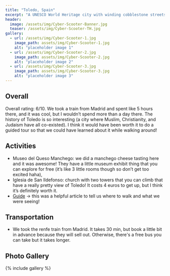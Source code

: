 ```yaml
---
title: "Toledo, Spain"
excerpt: "A UNESCO World Heritage city with winding cobblestone streets and lots of history."
header:
  image: /assets/img/Cyber-Scooter-Banner.jpg
  teaser: /assets/img/Cyber-Scooter-TH.jpg
gallery:
  - url: /assets/img/Cyber-Scooter-1.jpg
    image_path: assets/img/Cyber-Scooter-1.jpg
    alt: "placeholder image 1"
  - url: /assets/img/Cyber-Scooter-2.jpg
    image_path: assets/img/Cyber-Scooter-2.jpg
    alt: "placeholder image 2"
  - url: /assets/img/Cyber-Scooter-3.jpg
    image_path: assets/img/Cyber-Scooter-3.jpg
    alt: "placeholder image 3"
---
```


## Overall
Overall rating: 6/10. We took a train from Madrid and spent like 5 hours there, and it was cool, but I wouldn’t spend more than a day there. The history of Toledo is so interesting (a city where Muslim, Christianity, and Judaism have all co-existed). I think it would have been worth it to do a guided tour so that we could have learned about it while walking around! 

## Activities
* Museo del Queso Manchego: we did a manchego cheese tasting here and it was awesome! They have a little museum exhibit thing that you can explore for free (it’s like 3 little rooms though so don’t get too excited haha),
* Iglesia de San Ildefonso: church with two towers that you can climb that have a really pretty view of Toledo! It costs 4 euros to get up, but I think it’s definitely worth it. 
* [Guide](https://www.guyontheroad.com/blog/toledo-day-trip) -> this was a helpful article to tell us where to walk and what we were seeing!

## Transportation
* We took the renfe train from Madrid. It takes 30 min, but book a little bit in advance because they will sell out. Otherwise, there's a free bus you can take but it takes longer.


## Photo Gallery
{% include gallery %}
